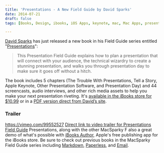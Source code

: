 ```yaml
---
title: 'Presentations - A New Field Guide by David Sparks'
date: 2014-07-21
draft: false
tags: [Books, Design, ibooks, iOS Apps, keynote, mac, Mac Apps, presentations]

---
```


[David Sparks](http://macsparky.com) has just released a new book in his Field Guide series entitled "[Presentations](http://macsparky.com/presentations)":

> This Presentation Field Guide explains how to plan a presentation that will connect with your audience, the technical wizardry to create a stunning presentation, and walks you through presentation day to make sure it goes off without a hitch.

The book includes 5 chapters (The Trouble With Presentations, Tell a Story, Apple Keynote, Other Presentation Software, and Presentation Day) and 44 screencasts, audio interviews, and other rich media assets to help you make your next presentation riveting. It's [available in the iBooks store for $10.99](https://itunes.apple.com/ca/book/presentations/id890727601?mt=11&uo=4&at=10l4Ki) or in a [PDF version direct from David’s site](http://macsparky.fetchapp.com/sell/saixahce).[](https://itunes.apple.com/ca/book/presentations/id890727601?mt=11&uo=4&at=10l4Ki)

### Trailer

https://vimeo.com/99552527 [Direct link to video trailer for Presentations Field Guide](https://vimeo.com/99552527) Presentations, along with the other MacSparky F also a great demo of what's possible with [iBooks Author](https://itunes.apple.com/ca/app/ibooks-author/id490152466?mt=12&uo=4&at=10l4Ki), Apple's free publishing app for the iBooks store. Be sure to check out previous books in the MacSparky Field Guide series including [Markdown](https://chrisenns.com/2013/03/the-macsparky-markdown-field-guide/), [Paperless](https://chrisenns.com/2012/05/paperless-a-macsparky-field-guide/), and [Email](https://chrisenns.com/2013/11/email-by-david-sparks/).
